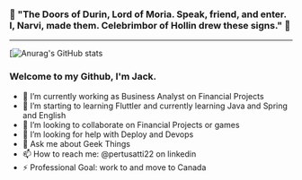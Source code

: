 ### :gem: "The Doors of Durin, Lord of Moria. Speak, friend, and enter. I, Narvi, made them. Celebrimbor of Hollin drew these signs." :gem:

____

[![Anurag's GitHub stats](https://github-readme-stats.vercel.app/api?username=pertusatti22&show_icons=true&theme=synthwave)

### Welcome to my Github, I'm Jack.

- 🔭 I’m currently working as Business Analyst on Financial Projects
- 🌱 I’m starting to learning Fluttler and currently learning Java and Spring and English
- 👯 I’m looking to collaborate on Financial Projects or games
- 🤔 I’m looking for help with Deploy and Devops
- 💬 Ask me about Geek Things
- 📫 How to reach me: @pertusatti22 on linkedin
- ⚡ Professional Goal: work to and move to Canada
